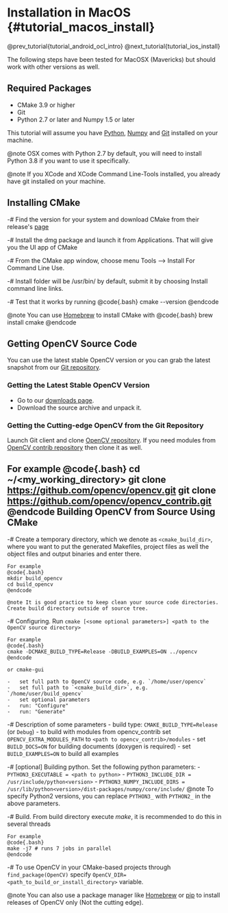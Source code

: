 Installation in MacOS {#tutorial_macos_install}
=====================

@prev_tutorial{tutorial_android_ocl_intro}
@next_tutorial{tutorial_ios_install}


The following steps have been tested for MacOSX (Mavericks) but should work with other versions as well.

Required Packages
-----------------

-   CMake 3.9 or higher
-   Git
-   Python 2.7 or later and Numpy 1.5 or later

This tutorial will assume you have [Python](https://docs.python.org/3/using/mac.html),
[Numpy](https://docs.scipy.org/doc/numpy-1.10.1/user/install.html) and
[Git](https://www.atlassian.com/git/tutorials/install-git) installed on your machine.

@note
OSX comes with Python 2.7 by default, you will need to install Python 3.8 if you want to use it specifically.

@note
If you XCode and XCode Command Line-Tools installed, you already have git installed on your machine.

Installing CMake
----------------
-# Find the version for your system and download CMake from their release's [page](https://cmake.org/download/)

-# Install the dmg package and launch it from Applications. That will give you the UI app of CMake

-# From the CMake app window, choose menu Tools --> Install For Command Line Use.

-# Install folder will be /usr/bin/ by default, submit it by choosing Install command line links.

-# Test that it works by running
    @code{.bash}
    cmake --version
    @endcode

@note You can use [Homebrew](https://brew.sh/) to install CMake with @code{.bash} brew install cmake @endcode

Getting OpenCV Source Code
--------------------------

You can use the latest stable OpenCV version or you can grab the latest snapshot from our
[Git repository](https://github.com/opencv/opencv.git).

### Getting the Latest Stable OpenCV Version

-   Go to our [downloads page](http://opencv.org/releases.html).
-   Download the source archive and unpack it.

### Getting the Cutting-edge OpenCV from the Git Repository

Launch Git client and clone [OpenCV repository](http://github.com/opencv/opencv).
If you need modules from [OpenCV contrib repository](http://github.com/opencv/opencv_contrib) then clone it as well.

For example
@code{.bash}
cd ~/<my_working_directory>
git clone https://github.com/opencv/opencv.git
git clone https://github.com/opencv/opencv_contrib.git
@endcode
Building OpenCV from Source Using CMake
---------------------------------------

-#  Create a temporary directory, which we denote as `<cmake_build_dir>`, where you want to put
    the generated Makefiles, project files as well the object files and output binaries and enter
    there.

    For example
    @code{.bash}
    mkdir build_opencv
    cd build_opencv
    @endcode

    @note It is good practice to keep clean your source code directories. Create build directory outside of source tree.

-#  Configuring. Run `cmake [<some optional parameters>] <path to the OpenCV source directory>`

    For example
    @code{.bash}
    cmake -DCMAKE_BUILD_TYPE=Release -DBUILD_EXAMPLES=ON ../opencv
    @endcode

    or cmake-gui

    -   set full path to OpenCV source code, e.g. `/home/user/opencv`
    -   set full path to `<cmake_build_dir>`, e.g. `/home/user/build_opencv`
    -   set optional parameters
    -   run: "Configure"
    -   run: "Generate"

-#  Description of some parameters
    -   build type: `CMAKE_BUILD_TYPE=Release` (or `Debug`)
    -   to build with modules from opencv_contrib set `OPENCV_EXTRA_MODULES_PATH` to `<path to
        opencv_contrib>/modules`
    -   set `BUILD_DOCS=ON` for building documents (doxygen is required)
    -   set `BUILD_EXAMPLES=ON` to build all examples

-#  [optional] Building python. Set the following python parameters:
    -   `PYTHON3_EXECUTABLE = <path to python>`
    -   `PYTHON3_INCLUDE_DIR = /usr/include/python<version>`
    -   `PYTHON3_NUMPY_INCLUDE_DIRS =
        /usr/lib/python<version>/dist-packages/numpy/core/include/`
    @note
    To specify Python2 versions, you can replace `PYTHON3_` with `PYTHON2_` in the above parameters.

-#  Build. From build directory execute *make*, it is recommended to do this in several threads

    For example
    @code{.bash}
    make -j7 # runs 7 jobs in parallel
    @endcode

-#  To use OpenCV in your CMake-based projects through `find_package(OpenCV)` specify `OpenCV_DIR=<path_to_build_or_install_directory>` variable.

@note
You can also use a package manager like [Homebrew](https://brew.sh/)
or [pip](https://pip.pypa.io/en/stable/) to install releases of OpenCV only (Not the cutting edge).
